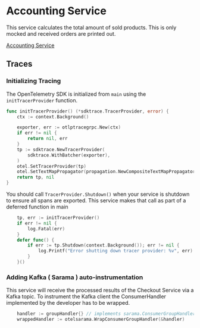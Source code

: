 # Accounting Service

This service calculates the total amount of sold products. 
This is only mocked and received orders are printed out.

[Accounting Service](../../src/accountingservice/)

## Traces

### Initializing Tracing

The OpenTelemetry SDK is initialized from `main` using the `initTracerProvider`
function.

```go
func initTracerProvider() (*sdktrace.TracerProvider, error) {
	ctx := context.Background()

	exporter, err := otlptracegrpc.New(ctx)
	if err != nil {
		return nil, err
	}
	tp := sdktrace.NewTracerProvider(
		sdktrace.WithBatcher(exporter),
	)
	otel.SetTracerProvider(tp)
	otel.SetTextMapPropagator(propagation.NewCompositeTextMapPropagator(propagation.TraceContext{}, propagation.Baggage{}))
	return tp, nil
}
```

You should call `TracerProvider.Shutdown()` when your service is shutdown to
ensure all spans are exported. This service makes that call as part of a
deferred function in main

```go
	tp, err := initTracerProvider()
	if err != nil {
		log.Fatal(err)
	}
	defer func() {
		if err := tp.Shutdown(context.Background()); err != nil {
			log.Printf("Error shutting down tracer provider: %v", err)
		}
	}()
```

### Adding Kafka ( Sarama ) auto-instrumentation

This service will receive the processed results of the Checkout Service via a Kafka topic.
To instrument the Kafka client the ConsumerHandler implemented by the developer has to be wrapped.

```go
	handler := groupHandler{} // implements sarama.ConsumerGroupHandler
    wrappedHandler := otelsarama.WrapConsumerGroupHandler(&handler)
```
